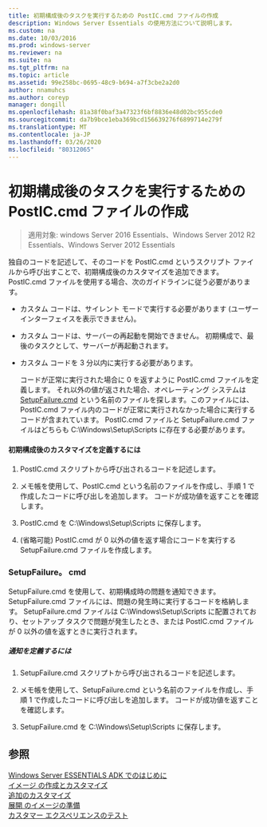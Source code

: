 ```yaml
---
title: 初期構成後のタスクを実行するための PostIC.cmd ファイルの作成
description: Windows Server Essentials の使用方法について説明します。
ms.custom: na
ms.date: 10/03/2016
ms.prod: windows-server
ms.reviewer: na
ms.suite: na
ms.tgt_pltfrm: na
ms.topic: article
ms.assetid: 99e258bc-0695-48c9-b694-a7f3cbe2a2d0
author: nnamuhcs
ms.author: coreyp
manager: dongill
ms.openlocfilehash: 81a38f0baf3a47323f6bf8836e48d02bc955cde0
ms.sourcegitcommit: da7b9bce1eba369bcd156639276f6899714e279f
ms.translationtype: MT
ms.contentlocale: ja-JP
ms.lasthandoff: 03/26/2020
ms.locfileid: "80312065"
---
```

# <a name="create-the-posticcmd-file-for-running-post-initial-configuration-tasks"></a>初期構成後のタスクを実行するための PostIC.cmd ファイルの作成

>適用対象: windows Server 2016 Essentials、Windows Server 2012 R2 Essentials、Windows Server 2012 Essentials

独自のコードを記述して、そのコードを PostIC.cmd というスクリプト ファイルから呼び出すことで、初期構成後のカスタマイズを追加できます。 PostIC.cmd ファイルを使用する場合、次のガイドラインに従う必要があります。  
  
- カスタム コードは、サイレント モードで実行する必要があります (ユーザー インターフェイスを表示できません)。  
  
- カスタム コードは、サーバーの再起動を開始できません。 初期構成で、最後のタスクとして、サーバーが再起動されます。  
  
- カスタム コードを 3 分以内に実行する必要があります。  
  
  コードが正常に実行された場合に 0 を返すように PostIC.cmd ファイルを定義します。 それ以外の値が返された場合、オペレーティング システムは [SetupFailure.cmd](Create-the-PostIC.cmd-File-for-Running-Post-Initial-Configuration-Tasks.md#BKMK_SetupFailure) という名前のファイルを探します。このファイルには、PostIC.cmd ファイル内のコードが正常に実行されなかった場合に実行するコードが含まれています。 PostIC.cmd ファイルと SetupFailure.cmd ファイルはどちらも C:\Windows\Setup\Scripts に存在する必要があります。  
  
#### <a name="to-define-post-initial-configuration-customizations"></a>初期構成後のカスタマイズを定義するには  
  
1.  PostIC.cmd スクリプトから呼び出されるコードを記述します。  
  
2.  メモ帳を使用して、PostIC.cmd という名前のファイルを作成し、手順 1 で作成したコードに呼び出しを追加します。 コードが成功値を返すことを確認します。  
  
3.  PostIC.cmd を C:\Windows\Setup\Scripts に保存します。  
  
4.  (省略可能) PostIC.cmd が 0 以外の値を返す場合にコードを実行する SetupFailure.cmd ファイルを作成します。  
  
###  <a name="setupfailurecmd"></a><a name="BKMK_SetupFailure"></a>SetupFailure。 cmd  
 SetupFailure.cmd を使用して、初期構成時の問題を通知できます。 SetupFailure.cmd ファイルには、問題の発生時に実行するコードを格納します。 SetupFailure.cmd ファイルは C:\Windows\Setup\Scripts に配置されており、セットアップ タスクで問題が発生したとき、または PostIC.cmd ファイルが 0 以外の値を返すときに実行されます。  
  
##### <a name="to-define-notifications"></a>通知を定義するには  
  
1.  SetupFailure.cmd スクリプトから呼び出されるコードを記述します。  
  
2.  メモ帳を使用して、SetupFailure.cmd という名前のファイルを作成し、手順 1 で作成したコードに呼び出しを追加します。 コードが成功値を返すことを確認します。  
  
3.  SetupFailure.cmd を C:\Windows\Setup\Scripts に保存します。  
  
## <a name="see-also"></a>参照  
 [Windows Server ESSENTIALS ADK でのはじめに](Getting-Started-with-the-Windows-Server-Essentials-ADK.md)   
 [イメージ  の作成とカスタマイズ](Creating-and-Customizing-the-Image.md)  
 [追加のカスタマイズ](Additional-Customizations.md)   
 [展開  のイメージの準備](Preparing-the-Image-for-Deployment.md)  
 [カスタマー エクスペリエンスのテスト](Testing-the-Customer-Experience.md)